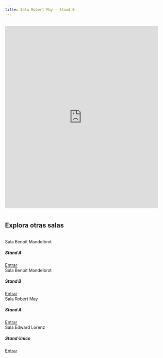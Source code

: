 ```yaml
---
title: Sala Robert May - Stand B
---
```


<div class="text-center">
<br>
      
<div class="mx-auto">
    <iframe allow="camera; microphone; fullscreen; display-capture; autoplay" src="https://meet.jit.si/SalaRobertMay-B" style="height: 600px; width: 100%; border: 0px;"></iframe>
        <h2 style="padding-top: 3%; padding-bottom: 3%;;">Explora otras salas</h2>
        <div class="page-content">
            <div class="row">
                <div class="col-3">
                    <div class="card border-primary mb-3">
                        <div class="card-header">Sala Benoit Mandelbrot</div>
                        <div class="card-body text-primary">
                            <h5 class="card-title">Stand A</h5>
                            <a href="/caos-y-fractales/sala-benoit-mandelbrot-A" class="stretched-link">Entrar</a>
                        </div>
                    </div>
                </div>
                <div class="col-3">
                    <div class="card border-primary mb-3">
                        <div class="card-header">Sala Benoit Mandelbrot</div>
                        <div class="card-body text-primary">
                            <h5 class="card-title">Stand B</h5>
                            <a href="/caos-y-fractales/sala-robert-may-B" class="stretched-link">Entrar</a>
                        </div>
                    </div>
                </div>
                <div class="col-3">
                    <div class="card border-primary mb-3">
                        <div class="card-header">Sala Robert May</div>
                        <div class="card-body text-primary">
                            <h5 class="card-title">Stand A</h5>
                            <a href="/caos-y-fractales/sala-robert-may-A" class="stretched-link">Entrar</a>
                        </div>
                    </div>
                </div>
                <div class="col-3">
                    <div class="card border-primary mb-3">
                        <div class="card-header">Sala Edward Lorenz</div>
                        <div class="card-body text-primary">
                            <h5 class="card-title">Stand Unico</h5>
                            <a href="/caos-y-fractales/sala-edward-lorenz" class="stretched-link">Entrar</a>
                        </div>
                    </div>
                </div>
            </div>
        </div>
</div>
